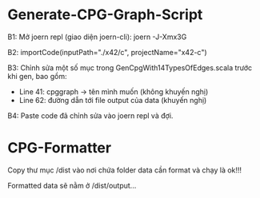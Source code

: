 # Generate-CPG-Graph-Script

B1: Mở joern repl (giao diện joern-cli): joern -J-Xmx3G


B2: importCode(inputPath="./x42/c", projectName="x42-c")

	
B3: Chỉnh sửa một số mục trong GenCpgWith14TypesOfEdges.scala trước khi gen, bao gồm:

- Line 41: cpggraph -> tên mình muốn (không khuyến nghị)
- Line 62: đường dẫn tới file output của data (khuyến nghị)

	
B4: Paste code đã chỉnh sửa vào joern repl và đợi.

# CPG-Formatter

Copy thư mục /dist vào nơi chứa folder data cần format và chạy là ok!!!

Formatted data sẽ nằm ở /dist/output...
